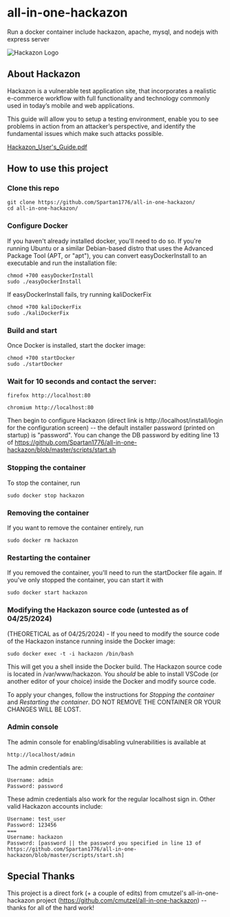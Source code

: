 # all-in-one-hackazon

Run a docker container include hackazon, apache, mysql, and nodejs with express server

![Hackazon Logo](https://github.com/rapid7/hackazon/blob/master/web/images/Hackazon.png?raw=true "Hackazon Logo")

## About Hackazon
Hackazon is a vulnerable test application site, that incorporates a realistic e-commerce workflow with full functionality and technology commonly used in today’s mobile and web applications.

This guide will allow you to setup a testing environment, enable you to see problems in action from an attacker’s perspective, and identify the fundamental issues which make such attacks possible.

[Hackazon_User's_Guide.pdf](https://community.rapid7.com/servlet/JiveServlet/downloadBody/3452-102-3-8267/Hackazon_User%27s_Guide.pdf)

## How to use this project 

### Clone this repo 
```shell
git clone https://github.com/Spartan1776/all-in-one-hackazon/
cd all-in-one-hackazon/
```

### Configure Docker
If you haven't already installed docker, you'll need to do so. If you're running Ubuntu or a similar Debian-based distro that uses the Advanced Package Tool (APT, or "apt"), you can convert easyDockerInstall to an executable and run the installation file:
```shell
chmod +700 easyDockerInstall
sudo ./easyDockerInstall
```

If easyDockerInstall fails, try running kaliDockerFix
```shell
chmod +700 kaliDockerFix
sudo ./kaliDockerFix
```

### Build and start
Once Docker is installed, start the docker image:
```shell
chmod +700 startDocker
sudo ./startDocker
```

### Wait for 10 seconds and contact the server:
```shell
firefox http://localhost:80

chromium http://localhost:80
```

Then begin to configure Hackazon (direct link is http://localhost/install/login for the configuration screen) -- the default installer password (printed on startup) is "password". You can change the DB password by editing line 13 of https://github.com/Spartan1776/all-in-one-hackazon/blob/master/scripts/start.sh

### Stopping the container
To stop the container, run
```shell
sudo docker stop hackazon
```

### Removing the container
If you want to remove the container entirely, run
```shell
sudo docker rm hackazon
```

### Restarting the container
If you removed the container, you'll need to run the startDocker file again. If you've only stopped the container, you can start it with
```shell
sudo docker start hackazon
```

### Modifying the Hackazon source code (untested as of 04/25/2024)
(THEORETICAL as of 04/25/2024) - If you need to modify the source code of the Hackazon instance running inside the Docker image:
```shell
sudo docker exec -t -i hackazon /bin/bash
```
This will get you a shell inside the Docker build. The Hackazon source code is located in /var/www/hackazon. You *should* be able to install VSCode (or another editor of your choice) inside the Docker and modify source code.

To apply your changes, follow the instructions for *Stopping the container* and *Restarting the container*. DO NOT REMOVE THE CONTAINER OR YOUR CHANGES WILL BE LOST.

### Admin console
The admin console for enabling/disabling vulnerabilities is available at
```shell
http://localhost/admin
```
The admin credentials are:
```shell
Username: admin
Password: password
```
These admin credentials also work for the regular localhost sign in. Other valid Hackazon accounts include:
```shell
Username: test_user
Password: 123456
===
Username: hackazon
Password: [password || the password you specified in line 13 of https://github.com/Spartan1776/all-in-one-hackazon/blob/master/scripts/start.sh]
```

## Special Thanks
This project is a direct fork (+ a couple of edits) from cmutzel's all-in-one-hackazon project (https://github.com/cmutzel/all-in-one-hackazon) -- thanks for all of the hard work!
